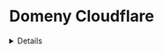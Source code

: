 # Domeny Cloudflare

<details>

{% hint style="success" %}
Ucz się i praktykuj Hacking AWS:<img src="/.gitbook/assets/image.png" alt="" data-size="line">[**HackTricks Training AWS Red Team Expert (ARTE)**](https://training.hacktricks.xyz/courses/arte)<img src="/.gitbook/assets/image.png" alt="" data-size="line">\
Ucz się i praktykuj Hacking GCP: <img src="/.gitbook/assets/image (2).png" alt="" data-size="line">[**HackTricks Training GCP Red Team Expert (GRTE)**<img src="/.gitbook/assets/image (2).png" alt="" data-size="line">](https://training.hacktricks.xyz/courses/grte)

<details>

<summary>Wesprzyj HackTricks</summary>

* Sprawdź [**plany subskrypcyjne**](https://github.com/sponsors/carlospolop)!
* **Dołącz do** 💬 [**grupy Discord**](https://discord.gg/hRep4RUj7f) lub [**grupy telegramowej**](https://t.me/peass) lub **śledź** nas na **Twitterze** 🐦 [**@hacktricks\_live**](https://twitter.com/hacktricks\_live)**.**
* **Udostępniaj sztuczki hakerskie, przesyłając PR-y do** [**HackTricks**](https://github.com/carlospolop/hacktricks) i [**HackTricks Cloud**](https://github.com/carlospolop/hacktricks-cloud) repozytoriów na GitHubie.

</details>
{% endhint %}

W każdej skonfigurowanej domenie w Cloudflare można skonfigurować pewne **ogólne ustawienia i usługi**. Na tej stronie zamierzamy **analizować ustawienia związane z bezpieczeństwem w każdej sekcji:**

<figure><img src="../../.gitbook/assets/image (101).png" alt=""><figcaption></figcaption></figure>

## Przegląd

* [ ] Zdobądź poczucie **jak bardzo** usługi konta są **używane**
* [ ] Znajdź również **ID strefy** i **ID konta**

## Analiza

* [ ] W sekcji **`Bezpieczeństwo`** sprawdź, czy istnieje jakieś **Ograniczenie szybkości**

## DNS

* [ ] Sprawdź **interesujące** (wrażliwe?) dane w rekordach DNS
* [ ] Sprawdź **poddomeny**, które mogą zawierać **wrażliwe informacje** tylko na podstawie **nazwy** (np. admin173865324.domin.com)
* [ ] Sprawdź strony internetowe, które **nie są** **proxy**
* [ ] Sprawdź **strony internetowe z proxy**, do których można uzyskać **bezpośredni dostęp** za pomocą CNAME lub adresu IP
* [ ] Sprawdź, czy **DNSSEC** jest **włączone**
* [ ] Sprawdź, czy **Splaszczenie CNAME** jest **używane** we **wszystkich CNAME**
* Może to być przydatne do **ukrycia podatności na przejęcie poddomeny** i poprawy czasów ładowania
* [ ] Sprawdź, czy domeny [**nie są podatne na podszywanie się**](https://book.hacktricks.xyz/network-services-pentesting/pentesting-smtp#mail-spoofing)

## **Email**

TODO

## Spectrum

TODO

## SSL/TLS

### **Przegląd**

* [ ] Szyfrowanie **SSL/TLS** powinno być **Pełne** lub **Pełne (Ścisłe)**. Każde inne spowoduje przesłanie **ruchu w postaci tekstu jawnego** w pewnym momencie.
* [ ] Rekomendowane jest włączenie **Rekomendacji SSL/TLS**

### Certyfikaty Edge

* [ ] **Zawsze używaj protokołu HTTPS** powinno być **włączone**
* [ ] **Ścisła kontrola transportu protokołu HTTP (HSTS)** powinna być **włączona**
* [ ] **Minimalna wersja TLS powinna wynosić 1.2**
* [ ] **TLS 1.3 powinien być włączony**
* [ ] **Automatyczne przepisywanie na protokół HTTPS** powinno być **włączone**
* [ ] Monitorowanie **Transparentności Certyfikatów** powinno być **włączone**

## **Bezpieczeństwo**

* [ ] W sekcji **`WAF`** warto sprawdzić, czy są używane **reguły zapory ogniowej** i **ograniczenia szybkości** w celu zapobiegania nadużyciom.
* Działanie **`Bypass`** wyłączy funkcje bezpieczeństwa Cloudflare dla żądania. Nie powinno być używane.
* [ ] W sekcji **`Page Shield`** zaleca się sprawdzenie, czy jest **włączony**, jeśli używana jest jakaś strona
* [ ] W sekcji **`API Shield`** zaleca się sprawdzenie, czy jest **włączony**, jeśli jakieś API jest wystawione w Cloudflare
* [ ] W sekcji **`DDoS`** zaleca się włączenie ochrony **DDoS**
* [ ] W sekcji **`Ustawienia`**:
* [ ] Sprawdź, czy **`Poziom bezpieczeństwa`** jest **średni** lub wyższy
* [ ] Sprawdź, czy **`Przejście wyzwania`** wynosi maksymalnie 1 godzinę
* [ ] Sprawdź, czy **`Sprawdzanie integralności przeglądarki`** jest **włączone**
* [ ] Sprawdź, czy **`Wsparcie dla Privacy Pass`** jest **włączone**

### **Ochrona przed atakami DDoS w CloudFlare**

* Jeśli to możliwe, włącz **Tryb Walki z Botami** lub **Super Tryb Walki z Botami**. Jeśli chronisz jakieś API dostępne programowo (np. z strony front-endowej JS), możesz nie móc tego włączyć bez zakłócania tego dostępu.
* W **WAF**: Możesz tworzyć **limity szybkości według ścieżki URL** lub dla **zweryfikowanych botów** (reguły ograniczania szybkości), lub **blokować dostęp** na podstawie IP, Cookie, odwołującego się...). Możesz więc blokować żądania, które nie pochodzą z strony internetowej lub nie mają ciasteczka.
* Jeśli atak pochodzi od **zweryfikowanego bota**, dodaj przynajmniej **limit szybkości** dla botów.
* Jeśli atak jest na **konkretną ścieżkę**, jako mechanizm zapobiegawczy, dodaj **limit szybkości** na tej ścieżce.
* Możesz również **uwzględnić na białej liście** adresy IP, zakresy IP, kraje lub ASNs z **narzędzi** w WAF.
* Sprawdź, czy **Zarządzane reguły** mogą również pomóc w zapobieganiu eksploatacjom podatności.
* W sekcji **Narzędzia** możesz **blokować lub stawiać wyzwania określonym IP** i **agentom użytkownika.**
* W DDoS możesz **nadpisać niektóre reguły, aby były bardziej restrykcyjne**.
* **Ustawienia**: Ustaw **Poziom bezpieczeństwa** na **Wysoki** i na **Pod Atakiem**, jeśli jesteś Atakowany i upewnij się, że **Sprawdzanie integralności przeglądarki jest włączone**.
* W Domeny Cloudflare -> Analizy -> Bezpieczeństwo -> Sprawdź, czy jest włączony **limit szybkości**
* W Domeny Cloudflare -> Bezpieczeństwo -> Zdarzenia -> Sprawdź, czy wykryto **zdarzenia złośliwe**

## Dostęp

{% content-ref url="cloudflare-zero-trust-network.md" %}
[cloudflare-zero-trust-network.md](cloudflare-zero-trust-network.md)
{% endcontent-ref %}

## Szybkość

_Nie znalazłem żadnej opcji związanej z bezpieczeństwem_

## Buforowanie

* [ ] W sekcji **`Konfiguracja`** rozważ włączenie **Narzędzia Skanowania CSAM**

## **Trasy Workers**

_Już powinieneś sprawdzić_ [_workers Cloudflare_](./#workers)

## Reguły

TODO

## Sieć

* [ ] Jeśli **`HTTP/2`** jest **włączone**, **`HTTP/2 do źródła`** powinno być **włączone**
* [ ] **`HTTP/3 (z QUIC)`** powinno być **włączone**
* [ ] Jeśli **prywatność** twoich **użytkowników** jest ważna, upewnij się, że **`Onion Routing`** jest **włączone**

## **Ruch**

TODO

## Strony Niestandardowe

* [ ] Opcjonalnie skonfiguruj niestandardowe strony, gdy wystąpi błąd związany z bezpieczeństwem (np. blokada, ograniczenie szybkości lub tryb "Jestem atakowany")
## Aplikacje

TODO

## Scrape Shield

* [ ] Sprawdź, czy **Zaciemnianie Adresu E-mail** jest **włączone**
* [ ] Sprawdź, czy **Wyłączenia po stronie serwera** są **włączone**

## **Zaraz**

TODO

## **Web3**

TODO

<details>

{% hint style="success" %}
Dowiedz się i ćwicz Hacking AWS:<img src="/.gitbook/assets/image.png" alt="" data-size="line">[**HackTricks Szkolenie AWS Red Team Expert (ARTE)**](https://training.hacktricks.xyz/courses/arte)<img src="/.gitbook/assets/image.png" alt="" data-size="line">\
Dowiedz się i ćwicz Hacking GCP: <img src="/.gitbook/assets/image (2).png" alt="" data-size="line">[**HackTricks Szkolenie GCP Red Team Expert (GRTE)**<img src="/.gitbook/assets/image (2).png" alt="" data-size="line">](https://training.hacktricks.xyz/courses/grte)

<details>

<summary>Wesprzyj HackTricks</summary>

* Sprawdź [**plany subskrypcyjne**](https://github.com/sponsors/carlospolop)!
* **Dołącz do** 💬 [**Grupy Discord**](https://discord.gg/hRep4RUj7f) lub [**grupy telegramowej**](https://t.me/peass) lub **śledź** nas na **Twitterze** 🐦 [**@hacktricks\_live**](https://twitter.com/hacktricks\_live)**.**
* **Udostępnij sztuczki hakerskie, przesyłając PR-y do** [**HackTricks**](https://github.com/carlospolop/hacktricks) i [**HackTricks Cloud**](https://github.com/carlospolop/hacktricks-cloud) github repos.

</details>
{% endhint %}
